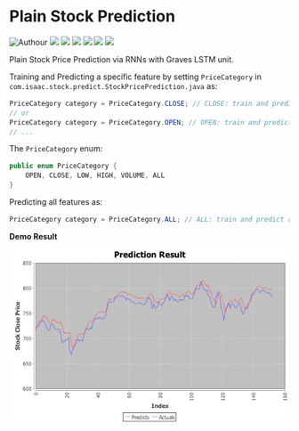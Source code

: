 # Plain Stock Prediction

![Authour](https://img.shields.io/badge/Author-Zhang%20Hao%20(Isaac%20Changhau)-blue.svg) ![](https://img.shields.io/badge/Java-1.8-brightgreen.svg) ![](https://img.shields.io/badge/DeepLearning4J-0.9.1-yellowgreen.svg) ![](https://img.shields.io/badge/ND4J-0.9.1-yellowgreen.svg) ![](https://img.shields.io/badge/Guava-23.0-yellowgreen.svg) ![](https://img.shields.io/badge/OpenCSV-3.9-yellowgreen.svg) ![](https://img.shields.io/badge/Spark-2.1.0-yellowgreen.svg)

Plain Stock Price Prediction via RNNs with Graves LSTM unit.

Training and Predicting a specific feature by setting `PriceCategory` in `com.isaac.stock.predict.StockPricePrediction.java` as:
```java
PriceCategory category = PriceCategory.CLOSE; // CLOSE: train and predict close price
// or
PriceCategory category = PriceCategory.OPEN; // OPEN: train and predict open price
// ...
```
The `PriceCategory` enum:
```java
public enum PriceCategory {
    OPEN, CLOSE, LOW, HIGH, VOLUME, ALL
}
```
Predicting all features as:
```java
PriceCategory category = PriceCategory.ALL; // ALL: train and predict all features
```

**Demo Result**

<img src="predict.png" align=center />
